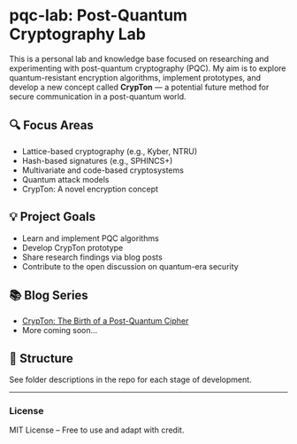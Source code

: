 # pqc-lab: Post-Quantum Cryptography Lab

This is a personal lab and knowledge base focused on researching and experimenting with post-quantum cryptography (PQC). My aim is to explore quantum-resistant encryption algorithms, implement prototypes, and develop a new concept called **CrypTon** — a potential future method for secure communication in a post-quantum world.

## 🔍 Focus Areas
- Lattice-based cryptography (e.g., Kyber, NTRU)
- Hash-based signatures (e.g., SPHINCS+)
- Multivariate and code-based cryptosystems
- Quantum attack models
- CrypTon: A novel encryption concept

## 💡 Project Goals
- Learn and implement PQC algorithms
- Develop CrypTon prototype
- Share research findings via blog posts
- Contribute to the open discussion on quantum-era security

## 📚 Blog Series
- [CrypTon: The Birth of a Post-Quantum Cipher](https://medium.com/@azadmammadov)
- More coming soon...

## 📂 Structure
See folder descriptions in the repo for each stage of development.

---

### License
MIT License – Free to use and adapt with credit.

